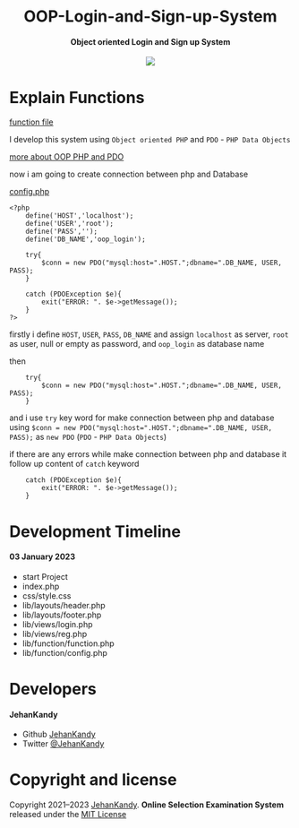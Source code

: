 <h1 align="center">OOP-Login-and-Sign-up-System</h1>
<h4 align="center">Object oriented Login and Sign up System</h4>

<p align="center"><img src="https://wakatime.com/badge/user/0ac30051-5698-4ae9-851e-7d4853d4aba7/project/895242d1-4ecf-4309-9073-6fcbdc71fac7.svg"></p>


<h1>Explain Functions</h1>

[function file](https://github.com/JehanKandy/OOP-Login-and-Sign-up-System/blob/main/lib/function/function.php)


I develop this system using `Object oriented PHP` and `PDO` - `PHP Data Objects`

[more about OOP PHP and PDO](https://www.w3schools.com/php/php_mysql_intro.asp)


now i am going to create connection between php and Database

[config.php](https://github.com/JehanKandy/OOP-Login-and-Sign-up-System/blob/main/lib/function/config.php)

    <?php
        define('HOST','localhost');
        define('USER','root');
        define('PASS','');
        define('DB_NAME','oop_login');

        try{
            $conn = new PDO("mysql:host=".HOST.";dbname=".DB_NAME, USER, PASS);
        }

        catch (PDOException $e){
            exit("ERROR: ". $e->getMessage());
        }
    ?>
    
firstly i define `HOST`, `USER`, `PASS`, `DB_NAME` and assign `localhost` as server, `root` as user, null or empty as password, and `oop_login` as database name

then 

        try{
            $conn = new PDO("mysql:host=".HOST.";dbname=".DB_NAME, USER, PASS);
        }

and i use `try` key word for make connection between php and database using `$conn = new PDO("mysql:host=".HOST.";dbname=".DB_NAME, USER, PASS);`
as `new PDO` (`PDO` - `PHP Data Objects`)

if there are any errors while make connection between php and database it follow up content of `catch` keyword

        catch (PDOException $e){
            exit("ERROR: ". $e->getMessage());
        }


# Development Timeline

  <h4> 03 January 2023</h4>
  
  - start Project
  - index.php
  - css/style.css
  - lib/layouts/header.php
  - lib/layouts/footer.php
  - lib/views/login.php
  - lib/views/reg.php
  - lib/function/function.php
  - lib/function/config.php

<h1>Developers</h1>
  <h4>JehanKandy</h4>

  - Github [JehanKandy](https://github.com/JehanKandy)
  - Twitter [@JehanKandy](https://twitter.com/jehankandy)
  
<h1>Copyright and license</h1>

Copyright 2021–2023 [JehanKandy](https://github.com/JehanKandy). <b>Online Selection Examination System</b> released under the [MIT License](https://github.com/JehanKandy/OOP-Login-and-Sign-up-System/blob/main/LICENSE)
